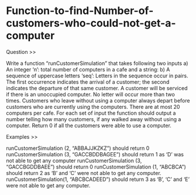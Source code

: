 # Function-to-find-Number-of-customers-who-could-not-get-a-computer

Question >>

Write a function “runCustomerSimulation” that takes following two inputs 
a) An integer ‘n’: total number of computers in a cafe and a string: 
b) A sequence of uppercase letters ‘seq’: Letters in the sequence occur in pairs. 
The first occurrence indicates the arrival of a customer; the second indicates the departure of that same customer. 
A customer will be serviced if there is an unoccupied computer. No letter will occur more than two times. 
Customers who leave without using a computer always depart before customers who are currently using the computers. There are at most 20 computers per cafe.
For each set of input the function should output a number telling how many customers, if any walked away without using a computer. 
Return 0 if all the customers were able to use a computer.

Examples >>

runCustomerSimulation (2, “ABBAJJKZKZ”) should return 0
runCustomerSimulation (3, “GACCBDDBAGEE”) should return 1 as ‘D’ was not able to get any computer
runCustomerSimulation (3, “GACCBGDDBAEE”) should return 0
runCustomerSimulation (1, “ABCBCA”) should return 2 as ‘B’ and ‘C’ were not able to get any computer.
runCustomerSimulation(1, “ABCBCADEED”) should return 3 as ‘B’, ‘C’ and ‘E’ were not able to get any computer.
